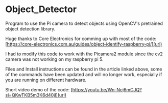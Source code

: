 # Object_Detector

Program to use the Pi camera to detect objects using OpenCV's pretrained object detection library.

Huge thanks to Core Electronics for comming up with most of the code: [https://core-electronics.com.au/guides/object-identify-raspberry-pi/](url)

I had to modify this code to work with the Picamera2 module since the cv2 camera was not working on my raspberry pi 5.

Files and Install instructions can be found in the article linked above, some of the commands have been updated and will no longer work, especially if you are running on different hardware.

Short video demo of the code: [https://youtu.be/Wn-Ncj6mCJQ?si=QKwTKB5m3K6d40jI](url)
